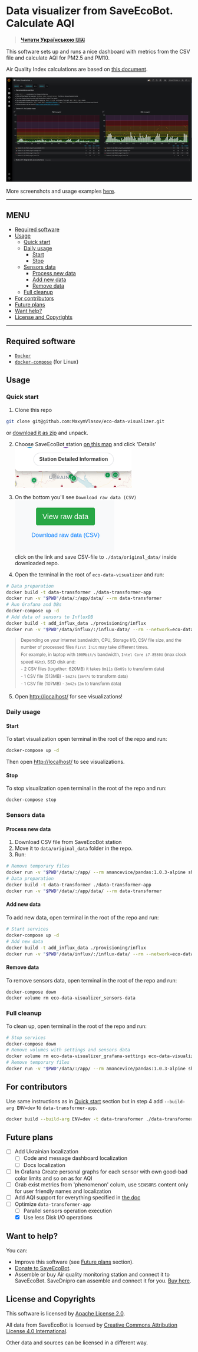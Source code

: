 # Data visualizer from SaveEcoBot. Calculate AQI

>**[Читати Українською :ukraine:](README-uk.md)**

This software sets up and runs a nice dashboard with metrics from the CSV file and calculate AQI for PM2.5 and PM10.

Air Quality Index calculations are based on [this document](https://www.airnow.gov/sites/default/files/2018-05/aqi-technical-assistance-document-may2016.pdf).

![How it looks like](docs/en/images/first-view.png)

More screenshots and usage examples [here](docs/en/screenshots.md).

---

## MENU <!-- omit in toc -->

* [Required software](#required-software)
* [Usage](#usage)
  * [Quick start](#quick-start)
  * [Daily usage](#daily-usage)
    * [Start](#start)
    * [Stop](#stop)
  * [Sensors data](#sensors-data)
    * [Process new data](#process-new-data)
    * [Add new data](#add-new-data)
    * [Remove data](#remove-data)
  * [Full cleanup](#full-cleanup)
* [For contributors](#for-contributors)
* [Future plans](#future-plans)
* [Want help?](#want-help)
* [License and Copyrights](#license-and-copyrights)

---

## Required software

* [`Docker`](https://docs.docker.com/get-docker/)
* [`docker-compose`](https://docs.docker.com/compose/install/) (for Linux)

## Usage

### Quick start

1. Clone this repo

```bash
git clone git@github.com:MaxymVlasov/eco-data-visualizer.git
```

or [download it as zip](https://github.com/MaxymVlasov/eco-data-visualizer/archive/master.zip) and unpack.

2. Choose SaveEcoBot station [on this map](https://www.saveecobot.com/en/maps) and click 'Details'  
![map-details.png](docs/en/images/map-details.png)

3. On the bottom you'll see `Download raw data (CSV)`  
![download-csv.png](docs/en/images/download-csv.png)  
click on the link and save CSV-file to `./data/original_data/` inside downloaded repo.

4. Open the terminal in the root of `eco-data-visualizer` and run:

```bash
# Data preparation
docker build -t data-transformer ./data-transformer-app
docker run -v "$PWD"/data/:/app/data/ --rm data-transformer
# Run Grafana and DBs
docker-compose up -d
# Add data of sensors to InfluxDB
docker build -t add_influx_data ./provisioning/influx
docker run -v "$PWD"/data/influx/:/influx-data/ --rm --network=eco-data-visualizer_default add_influx_data
```
<!-- markdownlint-disable no-inline-html -->
><sup>Depending on your internet bandwidth, CPU, Storage I/O, CSV file size, and the number of processed files `First Init` may take different times.  
For example, in laptop with `100Mbit/s` bandwidth, `Intel Core i7-8550U` (max clock speed `4Ghz`), SSD disk and:</sup>  
<sup>  - 2 CSV files (together: 620MB) it takes `8m11s` (`6m09s` to transform data)</sup>  
<sup>  - 1 CSV file (513MB) - `5m27s` (`3m47s` to transform data)</sup>  
<sup>  - 1 CSV file (107MB) - `3m42s` (`2m` to transform data)</sup>
<!-- markdownlint-enable no-inline-html -->

5. Open [http://localhost/](http://localhost/) for see visualizations!

### Daily usage

#### Start

To start visualization open terminal in the root of the repo and run:

```bash
docker-compose up -d
```

Then open [http://localhost/](http://localhost/) to see visualizations.

#### Stop

To stop visualization open terminal in the root of the repo and run:

```bash
docker-compose stop
```

### Sensors data

#### Process new data

1. Download CSV file from SaveEcoBot station
2. Move it to `data/original_data` folder in the repo.
3. Run:

```bash
# Remove temporary files
docker run -v "$PWD"/data/:/app/ --rm amancevice/pandas:1.0.3-alpine sh -c "rm -f /app/csv/*.csv /app/influx/*.influx"
# Data preparation
docker build -t data-transformer ./data-transformer-app
docker run -v "$PWD"/data/:/app/data/ --rm data-transformer
```

#### Add new data

To add new data, open terminal in the root of the repo and run:

```bash
# Start services
docker-compose up -d
# Add new data
docker build -t add_influx_data ./provisioning/influx
docker run -v "$PWD"/data/influx/:/influx-data/ --rm --network=eco-data-visualizer_default add_influx_data
```

#### Remove data

To remove sensors data, open terminal in the root of the repo and run:

```bash
docker-compose down
docker volume rm eco-data-visualizer_sensors-data
```

### Full cleanup

To clean up, open terminal in the root of the repo and run:

```bash
# Stop services
docker-compose down
# Remove volumes with settings and sensors data
docker volume rm eco-data-visualizer_grafana-settings eco-data-visualizer_sensors-data
# Remove temporary files
docker run -v "$PWD"/data/:/app/ --rm amancevice/pandas:1.0.3-alpine sh -c "rm -f /app/csv/*.csv /app/influx/*.influx"
```

## For contributors

Use same instructions as in [Quick start](#quick-start) section but in step 4 add `--build-arg ENV=dev` to `data-transformer-app`.

```bash
docker build --build-arg ENV=dev -t data-transformer ./data-transformer-app
```

## Future plans

* [ ] Add Ukrainian localization
  * [ ] Code and message dashboard localization
  * [ ] Docs localization
* [ ] In Grafana Create personal graphs for each sensor with own good-bad color limits and so on as for AQI
* [ ] Grab exist metrics from 'phenomenon' colum, use `SENSORS` content only for user friendly names and localization
* [ ] Add AQI support for everything specified in [the doc](https://www.airnow.gov/sites/default/files/2018-05/aqi-technical-assistance-document-may2016.pdf)
* [ ] Optimize `data-transformer-app`
  * [ ] Parallel sensors operation execution
  * [x] Use less Disk I/O operations

<!-- markdownlint-disable no-trailing-punctuation -->
## Want to help?
<!-- markdownlint-enable no-trailing-punctuation -->

You can:

* Improve this software (see [Future plans](#future-plans-) section).
* [Donate to SaveEcoBot](https://www.saveecobot.com/en/donate).
* Assemble or buy Air quality monitoring station and connect it to SaveEcoBot. SaveDnipro can assemble and connect it for you. [Buy here](https://www.savednipro.org/product/stanciya-monitoringu-yakosti-povitrya/).

## License and Copyrights

This software is licensed by [Apache License 2.0](LICENSE).

All data from SaveEcoBot is licensed by [Creative Commons Attribution License 4.0 International](https://creativecommons.org/licenses/by/4.0/legalcode).

Other data and sources can be licensed in a different way.
